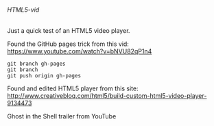 ###### HTML5-vid
Just a quick test of an HTML5 video player.

Found the GitHub pages trick from this vid:  
https://www.youtube.com/watch?v=bNVU82qP1n4
```
git branch gh-pages
git branch
git push origin gh-pages
```
Found and edited HTML5 player from this site:  
http://www.creativebloq.com/html5/build-custom-html5-video-player-9134473

Ghost in the Shell trailer from YouTube
